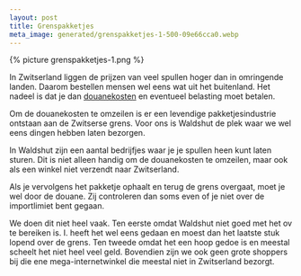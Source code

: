 ```yaml
---
layout: post
title: Grenspakketjes
meta_image: generated/grenspakketjes-1-500-09e66cca0.webp
---
```


{% picture grenspakketjes-1.png %}

In Zwitserland liggen de prijzen van veel spullen hoger dan in omringende landen. Daarom bestellen mensen wel eens wat uit het buitenland. Het nadeel is dat je dan [douanekosten](https://roaldin.ch/douanekosten) en eventueel belasting moet betalen.

Om de douanekosten te omzeilen is er een levendige pakketjesindustrie ontstaan aan de Zwitserse grens. Voor ons is Waldshut de plek waar we wel eens dingen hebben laten bezorgen.

In Waldshut zijn een aantal bedrijfjes waar je je spullen heen kunt laten sturen. Dit is niet alleen handig om de douanekosten te omzeilen, maar ook als een winkel niet verzendt naar Zwitserland.

Als je vervolgens het pakketje ophaalt en terug de grens overgaat, moet je wel door de douane. Zij controleren dan soms even of je niet over de importlimiet bent gegaan.

We doen dit niet heel vaak. Ten eerste omdat Waldshut niet goed met het ov te bereiken is. I. heeft het wel eens gedaan en moest dan het laatste stuk lopend over de grens. Ten tweede omdat het een hoop gedoe is en meestal scheelt het niet heel veel geld. Bovendien zijn we ook geen grote shoppers bij die ene mega-internetwinkel die meestal niet in Zwitserland bezorgt.
